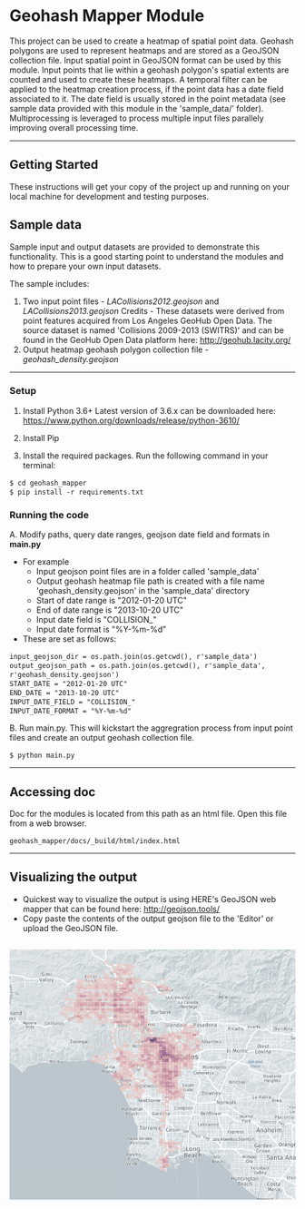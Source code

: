 
Geohash Mapper Module
=====================

This project can be used to create a heatmap of spatial point data. Geohash polygons are used to represent heatmaps and are stored as a GeoJSON collection file. Input spatial point in GeoJSON format can be used by this module. Input points that lie within a geohash polygon's spatial extents are counted and used to create these heatmaps. A temporal filter can be applied to the heatmap creation process, if the point data has a date field associated to it. The date field is usually stored in the point metadata (see sample data provided with this module in the 'sample_data/' folder). Multiprocessing is leveraged to process multiple input files parallely improving overall processing time. 

---------------


## Getting Started

These instructions will get your copy of the project up and running on your local machine for development and testing purposes.

## Sample data
Sample input and output datasets are provided to demonstrate this functionality. This is a good starting point to understand the modules and how to prepare your own input datasets. 

The sample includes:
1) Two input point files - _LACollisions2012.geojson_ and _LACollisions2013.geojson_
Credits - These datasets were derived from point features acquired from Los Angeles GeoHub Open Data. 
The source dataset is named 'Collisions 2009-2013 (SWITRS)' and can be found in the GeoHub Open Data platform here: http://geohub.lacity.org/ 
2) Output heatmap geohash polygon collection file - _geohash_density.geojson_

---------------
### Setup

1. Install Python 3.6+ 
Latest version of 3.6.x can be downloaded here: https://www.python.org/downloads/release/python-3610/

2. Install Pip

3. Install the required packages. Run the following command in your terminal: 
```
$ cd geohash_mapper
$ pip install -r requirements.txt
```

### Running the code

A. Modify paths, query date ranges, geojson date field and formats in **main.py**
- For example
  - Input geojson point files are in a folder called 'sample_data'
  - Output geohash heatmap file path is created with a file name 'geohash_density.geojson' in the 'sample_data' directory
  - Start of date range is "2012-01-20 UTC"
  - End of date range is "2013-10-20 UTC"
  - Input date field is "COLLISION_"
  - Input date format is "%Y-%m-%d" 
- These are set as follows:
```
input_geojson_dir = os.path.join(os.getcwd(), r'sample_data')
output_geojson_path = os.path.join(os.getcwd(), r'sample_data', r'geohash_density.geojson')
START_DATE = "2012-01-20 UTC" 
END_DATE = "2013-10-20 UTC" 
INPUT_DATE_FIELD = "COLLISION_" 
INPUT_DATE_FORMAT = "%Y-%m-%d" 
```
B. Run main.py. 
This will kickstart the aggregration process from input point files and create an output geohash collection file.
```
$ python main.py
```
---------------

## Accessing doc
Doc for the modules is located from this path as an html file. Open this file from a web browser.
```
geohash_mapper/docs/_build/html/index.html
```

---------------

## Visualizing the output

- Quickest way to visualize the output is using HERE's GeoJSON web mapper that can be found here: http://geojson.tools/
- Copy paste the contents of the output geojson file to the 'Editor' or upload the GeoJSON file.

![alt text](https://github.com/neerubhai/geohash_heatmapper/blob/master/sample_data/geohash_heatmap_sampledata.png)
---------------

